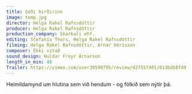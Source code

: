 ```yaml
---
title: Góði hirðirinn
image: temp.jpg
director: Helga Rakel Rafnsdóttir
producer: Helga Rakel Rafnsdóttir
production_company: Skarkali ehf.
editing: Stefanía Thors, Helga Rakel Rafnsdóttir
filming: Helga Rakel Rafnsdóttir, Arnar Þórisson
composer: Ekki vitað
sound_design: Huldar Freyr Arnarson
length_in_min: 48
Trailer: https://vimeo.com/user30590795/review/427557401/013bd58f40
---
```

Heimildamynd um hlutina sem við hendum - og fólkið sem nýtir þá.